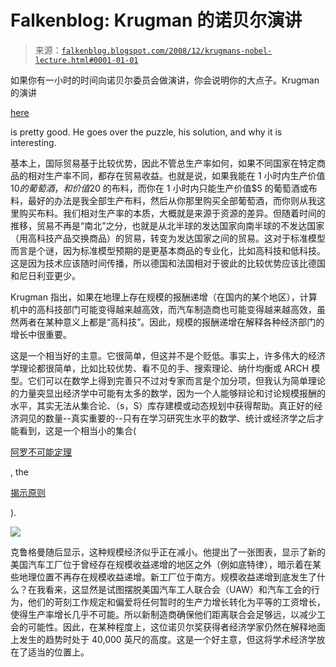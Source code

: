 <!--yml

category: 未分类

date: 2024-05-12 22:44:17

-->

# Falkenblog: Krugman 的诺贝尔演讲

> 来源：[`falkenblog.blogspot.com/2008/12/krugmans-nobel-lecture.html#0001-01-01`](http://falkenblog.blogspot.com/2008/12/krugmans-nobel-lecture.html#0001-01-01)

如果你有一小时的时间向诺贝尔委员会做演讲，你会说明你的大点子。Krugman 的演讲

[here](http://www.princeton.edu/~pkrugman/nobelslides.pdf)

is pretty good. He goes over the puzzle, his solution, and why it is interesting.

基本上，国际贸易基于比较优势，因此不管总生产率如何，如果不同国家在特定商品的相对生产率不同，都存在贸易收益。也就是说，如果我能在 1 小时内生产价值$10 的葡萄酒，和价值$20 的布料，而你在 1 小时内只能生产价值$5 的葡萄酒或布料，最好的办法是我全部生产布料，然后从你那里购买全部葡萄酒，而你则从我这里购买布料。我们相对生产率的本质，大概就是来源于资源的差异。但随着时间的推移，贸易不再是“南北”之分，也就是从北半球的发达国家向南半球的不发达国家（用高科技产品交换商品）的贸易，转变为发达国家之间的贸易。这对于标准模型而言是个谜，因为标准模型预期的是更基本商品的专业化，比如高科技和低科技。这是因为技术应该随时间传播，所以德国和法国相对于彼此的比较优势应该比德国和尼日利亚更少。

Krugman 指出，如果在地理上存在规模的报酬递增（在国内的某个地区），计算机中的高科技部门可能变得越来越高效，而汽车制造商也可能变得越来越高效，虽然两者在某种意义上都是“高科技”。因此，规模的报酬递增在解释各种经济部门的增长中很重要。

这是一个相当好的主意。它很简单，但这并不是个贬低。事实上，许多伟大的经济学理论都很简单，比如比较优势、看不见的手、搜索理论、纳什均衡或 ARCH 模型。它们可以在数学上得到完善只不过对专家而言是个加分项，但我认为简单理论的力量突显出经济学中可能有太多的数学，因为一个人能够辩论和讨论规模报酬的水平，其实无法从集合论、（s，S）库存建模或动态规划中获得帮助。真正好的经济洞见的数量--真实重要的--只有在学习研究生水平的数学、统计或经济学之后才能看到，这是一个相当小的集合(

[阿罗不可能定理](http://en.wikipedia.org/wiki/Arrow%27s_impossibility_theorem)

, the

[揭示原则](http://en.wikipedia.org/wiki/Revelation_principle)

).

![](https://blogger.googleusercontent.com/img/b/R29vZ2xl/AVvXsEhiZpA3KrWhjcMevcZIoKu5RKGofgjvdop5QZhJLwW1_wIXgHPeKlxpfwft8NpX-1YYADBKizgyTT4qfXFApKn1XH65Cqk060SqNTZK2kk6BBuSF4l3SYs94DDtqQFNNzQQgcfKAA/s1600-h/auto.png)

克鲁格曼随后显示，这种规模经济似乎正在减小。他提出了一张图表，显示了新的美国汽车工厂位于曾经存在规模收益递增的地区之外（例如底特律），暗示着在某些地理位置不再存在规模收益递增。新工厂位于南方。规模收益递增到底发生了什么？在我看来，这显然是试图摆脱美国汽车工人联合会（UAW）和汽车工会的行为，他们的苛刻工作规定和偏爱将任何暂时的生产力增长转化为平等的工资增长，使得生产率增长几乎不可能。所以新制造商确保他们距离联合会足够远，以减少工会的可能性。因此，在某种程度上，这位诺贝尔奖获得者经济学家仍然在解释地面上发生的趋势时处于 40,000 英尺的高度。这是一个好主意，但这将学术经济学放在了适当的位置上。
